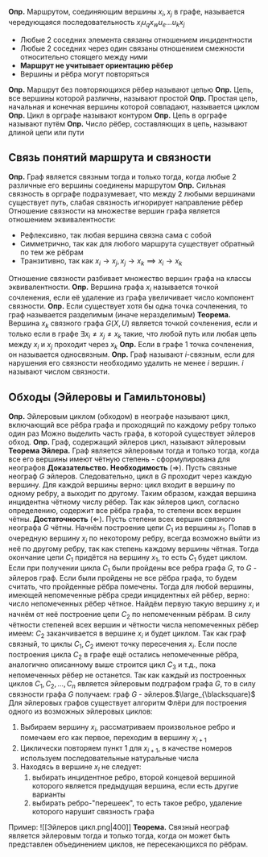 **Опр.** Маршрутом, соединяющим вершины $x_{i}, x_{j}$ в графе, называется чередующаяся последовательность $x_{i}u_{q}x_{w}u_{e}\dots u_{k}x_{j}$
- Любые 2 соседних элемента связаны отношением инцидентности
- Любые 2 соседних через один связаны отношением смежности относительно стоящего между ними
- **Маршрут не учитывает ориентацию рёбер**
- Вершины и рёбра могут повторяться

**Опр.** Маршрут без повторяющихся рёбер называют цепью
**Опр.** Цепь, все вершины которой различны, называют простой
**Опр.** Простая цепь, начальная и конечная вершины которой совпадают, называется циклом
**Опр.** Цикл в орграфе называют контуром
**Опр.** Цепь в орграфе называют путём
**Опр.** Число рёбер, составляющих в цепь, называют длиной цепи или пути
## Связь понятий маршрута и связности
**Опр.** Граф является связным тогда и только тогда, когда любые 2 различные его вершины соединены маршрутом
**Опр.** Сильная связность в орграфе подразумевает, что между 2 любыми вершинами существует путь, слабая связность игнорирует направление рёбер
Отношение связности на множестве вершин графа является отношением эквивалентности:
- Рефлексивно, так любая вершина связна сама с собой
- Симметрично, так как для любого маршрута существует обратный по тем же рёбрам
- Транзитивно, так как $x_{i} \to x_{j}, x_{j} \to x_{k} \implies x_{i} \to x_{k}$

Отношение связности разбивает множество вершин графа на классы эквивалентности.
**Опр.** Вершина графа $x_{i}$ называется точкой сочленения, если её удаление из графа увеличивает число компонент связности.
**Опр.** Если существует хотя бы одна точка сочленения, то граф называется разделимым (иначе неразделимым)
**Теорема.** Вершина $x_{k}$ связного графа $G(X, U)$ является точкой сочленения, если и только если в графе $\exists x_{i} \neq x_{j} \neq x_{k}$ такие, что любой путь или любая цепь между $x_{i}$ и $x_{j}$ проходит через $x_{k}$
**Опр.** Если в графе 1 точка сочленения, он называется односвязным.
**Опр.** Граф называют $i$-связным, если для нарушения его связности необходимо удалить не менее $i$ вершин. $i$ называют числом связности.
## Обходы (Эйлеровы и Гамильтоновы)
**Опр.** Эйлеровым циклом (обходом) в неографе называют цикл, включающий все рёбра графа и проходящий по каждому ребру только один раз
Можно выделить часть графа, в которой существует эйлеров обход.
**Опр.** Граф, содержащий эйлеров цикл, называют эйлеровым
**Теорема Эйлера.** Граф является эйлеровым тогда и только тогда, когда все его вершины имеют чётную степень - сформулирована для неографов
**Доказательство.**
**Необходимость** ($\Rightarrow$).
Пусть связные неограф $G$ эйлеров. Следовательно, цикл в $G$ проходит через каждую вершину. Для каждой вершины верно: цикл входит в вершину по одному ребру, а выходит по другому. Таким образом, каждая вершина инцидентна чётному числу рёбер. Так как эйлеров цикл, согласно определению, содержит все рёбра графа, то степени всех вершин чётны.
**Достаточность** ($\Leftarrow$).
Пусть степени всех вершин связного неографа $G$ чётны. Начнём построение цепи $C_{1}$ из вершины $x_{1}$. Попав в очередную вершину $x_{i}$ по некоторому ребру, всегда возможно выйти из неё по другому ребру, так как степень каждому вершины чётная. Тогда окончание цепи $C_{1}$ придётся на вершину $x_{1}$, то есть $C_{1}$ будет циклом. Если при получении цикла $C_{1}$ были пройдены все ребра графа $G$, то $G$ - эйлеров граф.
Если были пройдены не все рёбра графа, то будем считать, что пройденные рёбра помечены. Тогда для любой вершины, имеющей непомеченные рёбра среди инцидентных ей рёбер, верно: число непомеченных рёбер чётное. Найдём первую такую вершину $x_{i}$ и начнём от неё построение цепи $C_{2}$ по непомеченным рёбрам. В силу чётности степеней всех вершин и чётности числа непомеченных рёбер имеем: $C_{2}$ заканчивается в вершине $x_{i}$ и будет циклом. Так как граф связный, то циклы $C_{1}, C_{2}$ имеют точку пересечения $x_{i}$. Если после построения цикла $C_{2}$ в графе ещё остались непомеченные рёбра, аналогично описанному выше строится цикл $C_{3}$ и т.д., пока непомеченных рёбер не останется. Так как каждый из построенных циклов $C_{1}, C_{2}, \dots, C_{n}$ является эйлеровым подграфом графа $G$, то в силу связности графа $G$ получаем: граф $G$ - эйлеров.$\large_{\blacksquare}$
Для эйлеровых графов существует алгоритм Флёри для построения одного из возможных эйлеровых циклов:
1. Выбираем вершину $x_{i}$, рассматриваем произвольное ребро и помечаем его как первое, переходим в вершину $x_{i + 1}$
2. Циклически повторяем пункт 1 для $x_{i + 1}$, в качестве номеров используем последовательные натуральные числа
3. Находясь в вершине $x_l$ не следует:
	1) выбирать инцидентное ребро, второй концевой вершиной которого является предыдущая вершина, если есть другие варианты
	2) выбирать ребро-"перешеек", то есть такое ребро, удаление которого нарушит связность графа

Пример:
![[Эйлеров цикл.png|400]]
**Теорема.**  Связный неограф является эйлеровым тогда и только тогда, когда он может быть представлен объединением циклов, не пересекающихся по рёбрам.